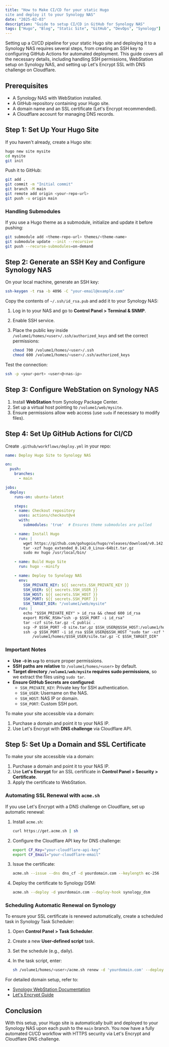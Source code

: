 ```yaml
---
title: "How to Make CI/CD for your static Hugo
site and deploy it to your Synology NAS"
date: "2025-02-03"
description: "Guide to setup CI/CD in GitHub for Synology NAS"
tags: ["Hugo", "Blog", "Static Site", "GitHub", "DevOps", "Synology"]
---
```


Setting up a CI/CD pipeline for your static Hugo site and deploying it to a Synology
NAS requires several steps, from creating an SSH key to configuring GitHub Actions
for automated deployment. This guide covers all the necessary details, including
handling SSH permissions, WebStation setup on Synology NAS, and setting up Let's
Encrypt SSL with DNS challenge on Cloudflare.

## Prerequisites

- A Synology NAS with WebStation installed.
- A GitHub repository containing your Hugo site.
- A domain name and an SSL certificate (Let's Encrypt recommended).
- A Cloudflare account for managing DNS records.

## Step 1: Set Up Your Hugo Site

If you haven't already, create a Hugo site:

```sh
hugo new site mysite
cd mysite
git init
```

Push it to GitHub:

```sh
git add .
git commit -m "Initial commit"
git branch -M main
git remote add origin <your-repo-url>
git push -u origin main
```

### Handling Submodules

If you use a Hugo theme as a submodule, initialize and update it before pushing:

```sh
git submodule add <theme-repo-url> themes/<theme-name>
git submodule update --init --recursive
git push --recurse-submodules=on-demand
```

## Step 2: Generate an SSH Key and Configure Synology NAS

On your local machine, generate an SSH key:

```sh
ssh-keygen -t rsa -b 4096 -C "your-email@example.com"
```

Copy the contents of `~/.ssh/id_rsa.pub` and add it to your Synology NAS:

1) Log in to your NAS and go to **Control Panel > Terminal & SNMP**.
2) Enable SSH service.
3) Place the public key inside `/volume1/homes/<user>/.ssh/authorized_keys`
and set the correct permissions:

   ```sh
   chmod 700 /volume1/homes/<user>/.ssh
   chmod 600 /volume1/homes/<user>/.ssh/authorized_keys
   ```

Test the connection:

```sh
ssh -p <your-port> <user>@<nas-ip>
```

## Step 3: Configure WebStation on Synology NAS

1) Install **WebStation** from Synology Package Center.
2) Set up a virtual host pointing to `/volume1/web/mysite`.
3) Ensure permissions allow web access (use `sudo` if necessary to modify files).

## Step 4: Set Up GitHub Actions for CI/CD

Create `.github/workflows/deploy.yml` in your repo:

```yaml
name: Deploy Hugo Site to Synology NAS

on:
  push:
    branches:
      - main

jobs:
  deploy:
    runs-on: ubuntu-latest

    steps:
    - name: Checkout repository
      uses: actions/checkout@v4
      with:
        submodules: 'true'  # Ensures theme submodules are pulled

    - name: Install Hugo
      run: |
        wget https://github.com/gohugoio/hugo/releases/download/v0.142.0/hugo_extended_0.142.0_Linux-64bit.tar.gz
        tar -xzf hugo_extended_0.142.0_Linux-64bit.tar.gz
        sudo mv hugo /usr/local/bin/

    - name: Build Hugo Site
      run: hugo --minify

    - name: Deploy to Synology NAS
      env:
        SSH_PRIVATE_KEY: ${{ secrets.SSH_PRIVATE_KEY }}
        SSH_USER: ${{ secrets.SSH_USER }}
        SSH_HOST: ${{ secrets.SSH_HOST }}
        SSH_PORT: ${{ secrets.SSH_PORT }}
        SSH_TARGET_DIR: "/volume1/web/mysite"
      run: |
        echo "$SSH_PRIVATE_KEY" > id_rsa && chmod 600 id_rsa
        export RSYNC_RSH="ssh -p $SSH_PORT -i id_rsa"
        tar -czf site.tar.gz -C public .
        scp -P $SSH_PORT -O site.tar.gz $SSH_USER@$SSH_HOST:/volume1/homes/$SSH_USER/site.tar.gz
        ssh -p $SSH_PORT -i id_rsa $SSH_USER@$SSH_HOST "sudo tar -xzf \
            /volume1/homes/$SSH_USER/site.tar.gz -C $SSH_TARGET_DIR"
```

### Important Notes

- **Use `-O` in `scp`** to ensure proper permissions.
- **SSH paths are relative** to `/volume1/homes/<user>`
    by default.
- **Target directory `/volume1/web/mysite` requires sudo permissions**,
    so we extract the files using `sudo tar`.
- **Ensure GitHub Secrets are configured**:
   - `SSH_PRIVATE_KEY`: Private key for SSH authentication.
   - `SSH_USER`: Username on the NAS.
   - `SSH_HOST`: NAS IP or domain.
   - `SSH_PORT`: Custom SSH port.

To make your site accessible via a domain:

1) Purchase a domain and point it to your NAS IP.
2) Use Let's Encrypt with **DNS challenge** via Cloudflare API.

## Step 5: Set Up a Domain and SSL Certificate

To make your site accessible via a domain:

1) Purchase a domain and point it to your NAS IP.
2) Use **Let's Encrypt** for an SSL certificate in **Control Panel > Security > Certificate**.
3) Apply the certificate to WebStation.

### Automating SSL Renewal with `acme.sh`

If you use Let's Encrypt with a DNS challenge on Cloudflare, set up automatic renewal:

1) Install `acme.sh`:

   ```sh
   curl https://get.acme.sh | sh
   ```

2) Configure the Cloudflare API key for DNS challenge:

   ```sh
   export CF_Key="your-cloudflare-api-key"
   export CF_Email="your-cloudflare-email"
   ```

3) Issue the certificate:

   ```sh
   acme.sh --issue --dns dns_cf -d yourdomain.com --keylength ec-256
   ```

4) Deploy the certificate to Synology DSM:

   ```sh
   acme.sh --deploy -d yourdomain.com --deploy-hook synology_dsm
   ```

### Scheduling Automatic Renewal on Synology

To ensure your SSL certificate is renewed automatically,
create a scheduled task in Synology Task Scheduler:

1) Open **Control Panel > Task Scheduler**.
2) Create a new **User-defined script** task.
3) Set the schedule (e.g., daily).
4) In the task script, enter:

   ```sh
   sh /volume1/homes/<user>/acme.sh renew -d 'yourdomain.com' --deploy-hook synology_dsm
   ```

For detailed domain setup, refer to:

- [Synology WebStation Documentation](https://kb.synology.com/en-global/WebStation)
- [Let's Encrypt Guide](https://letsencrypt.org/getting-started/)

## Conclusion

With this setup, your Hugo site is automatically built and deployed to your
Synology NAS upon each push to the `main` branch. You now have a fully
automated CI/CD workflow with HTTPS security via Let's Encrypt and Cloudflare
DNS challenge.
